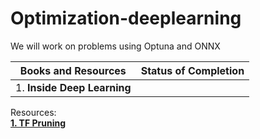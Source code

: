 # Optimization-deeplearning
We will work on problems using Optuna and ONNX

| Books and Resources | Status of Completion |
| ----- | -----|
| 1. **Inside Deep Learning** | |


Resources: 
</br>
[**1. TF Pruning**](https://www.tensorflow.org/model_optimization/guide/pruning/pruning_with_keras)
